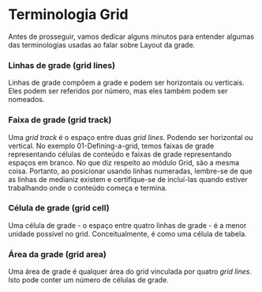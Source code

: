 # Terminologia Grid
Antes de prosseguir, vamos dedicar alguns minutos para entender algumas das terminologias usadas ao falar sobre Layout da grade.
### Linhas de grade (grid lines)
Linhas de grade compõem a grade e podem ser horizontais ou verticais. Eles podem ser referidos por número, mas eles também podem ser nomeados.
### Faixa de grade (grid track)
Uma *grid track* é o espaço entre duas *grid lines*. Podendo ser horizontal ou vertical.
No exemplo 01-Defining-a-grid, temos faixas de grade representando células de conteúdo e faixas de grade representando espaços em branco. No que diz respeito ao módulo Grid, são a mesma coisa. Portanto, ao posicionar usando linhas numeradas, lembre-se de que as linhas de medianiz existem e certifique-se de incluí-las quando estiver trabalhando onde o conteúdo começa e termina. 
### Célula de grade (grid cell)
Uma célula de grade - o espaço entre quatro linhas de grade - é a menor unidade possível no grid. Conceitualmente, é como uma célula de tabela.
### Área da grade (grid area)
Uma área de grade é qualquer área do grid vinculada por quatro *grid lines*. Isto pode conter um número de células de grade.
